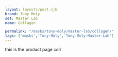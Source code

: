 ```yaml
---
layout: layouts/post.njk
brand: Tony Moly
set: Master Lab
name: Collagen

permalink: "/masks/tony-moly/master-lab/collagen/"
tags: ['masks','Tony-Moly','Tony-Moly-Master-Lab']
---
```

this is the product page coll